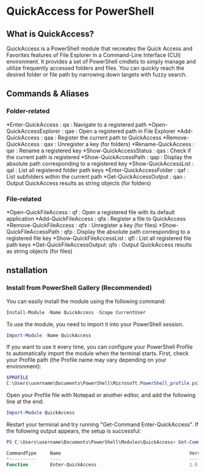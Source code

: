 # QuickAccess for PowerShell

## What is QuickAccess?
QuickAccess is a PowerShell module that recreates the Quick Access and Favorites features of File Explorer in a Command-Line Interface (CUI) environment. It provides a set of PowerShell cmdlets to simply manage and utilize frequently accessed folders and files. You can quickly reach the desired folder or file path by narrowing down targets with fuzzy search.

## Commands & Aliases 
### Folder-related
*Enter-QuickAccess        : qa  : Navigate to a registered path
*Open-QuickAccessExplorer : qae : Open a registered path in File Explorer
*Add-QuickAccess          : qaa : Register the current path to QuickAccess
*Remove-QuickAccess       : qax : Unregister a key (for folders)
*Rename-QuickAccess       : qar : Rename a registered key
*Show-QuickAccessStatus   : qas : Check if the current path is registered
*Show-QuickAccessPath     : qap : Display the absolute path corresponding to a registered key
*Show-QuickAccessList     : qal : List all registered folder path keys
*Enter-QuickAccessFolder  : qaf : List subfolders within the current path
*Get-QuickAccessOutput    : qao : Output QuickAccess results as string objects (for folders)
### File-related
*Open-QuickFileAccess     : qf  :  Open a registered file with its default application
*Add-QuickFileAccess      : qfa : Register a file to QuickAccess
*Remove-QuickFileAccess   : qfx : Unregister a key (for files)
*Show-QuickFileAccessPath : qfp : Display the absolute path corresponding to a registered file key
*Show-QuickFileAccessList : qfl : List all registered file path keys
*Get-QuickFileAccessOutput: qfo : Output QuickAccess results as string objects (for files)

## nstallation

### Install from PowerShell Gallery (Recommended)
You can easily install the module using the following command:

```powershell
Install-Module -Name QuickAccess -Scope CurrentUser
```

To use the module, you need to import it into your PowerShell session.

```powershell
Import-Module -Name QuickAccess
```

If you want to use it every time, you can configure your PowerShell Profile to automatically import the module when the terminal starts.
First, check your Profile path (the Profile name may vary depending on your environment):

```powershell
$PROFILE
C:\Users\username\Documents\PowerShell\Microsoft.PowerShell_profile.ps1
```
Open your Profile file with Notepad or another editor, and add the following line at the end:

```powershell
Import-Module QuickAccess
```

Restart your terminal and try running "Get-Command Enter-QuickAccess".
If the following output appears, the setup is successful:

```powershell
PS C:\Users\username\Documents\PowerShell\Modules\QuickAccess> Get-Command Enter-QuickAccess

CommandType     Name                                               Version    Source
*----------     ----                                               -------    ------
Function        Enter-QuickAccess                                  1.0.0      QuickAccess
```

